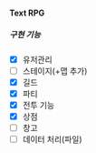 #### Text RPG
##### 구현 기능
- [X] 유저관리
- [ ] 스테이지(+맵 추가)
- [X] 길드
- [X] 파티
- [X] 전투 기능
- [X] 상점
- [ ] 창고
- [ ] 데이터 처리(파일)
